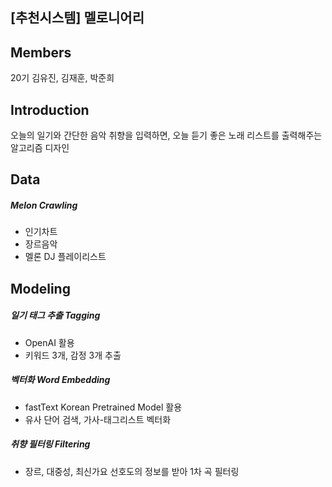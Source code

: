 ## [추천시스템] 멜로니어리 

## Members

20기 김유진, 김재훈, 박준희 

## Introduction 

오늘의 일기와 간단한 음악 취향을 입력하면, 오늘 듣기 좋은 노래 리스트를 출력해주는 알고리즘 디자인 

## Data

##### Melon Crawling
- 인기차트
- 장르음악
- 멜론 DJ 플레이리스트 

## Modeling

##### 일기 태그 추출 Tagging
- OpenAI 활용
- 키워드 3개, 감정 3개 추출

##### 벡터화 Word Embedding
- fastText Korean Pretrained Model 활용 
- 유사 단어 검색, 가사-태그리스트 벡터화

##### 취향 필터링 Filtering
- 장르, 대중성, 최신가요 선호도의 정보를 받아 1차 곡 필터링
